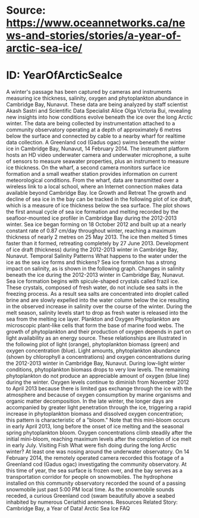 # Source: https://www.oceannetworks.ca/news-and-stories/stories/a-year-of-arctic-sea-ice/
# ID: YearOfArcticSeaIce

A winter's passage has been captured by cameras and instruments measuring ice thickness, salinity, oxygen and phytoplankton abundance in Cambridge Bay, Nunavut. These data are being analyzed by staff scientist Akash Sastri and Scientific Data Specialist Alice Olga Victoria Bui, revealing new insights into how conditions evolve beneath the ice over the long Arctic winter. The data are being collected by instrumentation attached to a community observatory operating at a depth of approximately 6 metres below the surface and connected by cable to a nearby wharf for realtime data collection.
A Greenland cod (Gadus ogac) swims beneath the winter ice in Cambridge Bay, Nunavut, 14 February 2014.
The instrument platform hosts an HD video underwater camera and underwater microphone, a suite of sensors to measure seawater properties, plus an instrument to measure ice thickness. On the wharf, a second camera monitors surface ice formation and a small weather station provides information on current meteorological conditions. From the wharf, data are transmitted over a wireless link to a local school, where an Internet connection makes data available beyond Cambridge Bay.
Ice Growth and Retreat
The growth and decline of sea ice in the bay can be tracked in the following plot of ice draft, which is a measure of ice thickness below the sea surface. The plot shows the first annual cycle of sea ice formation and melting recorded by the seafloor-mounted ice profiler in Cambridge Bay during the 2012-2013 winter. Sea ice began forming on 18 October 2012 and built up at a nearly constant rate of 0.87 cm/day throughout winter, reaching a maximum thickness of nearly 2 metres on 25 May 2013. The ice then melted 5 times faster than it formed, retreating completely by 27 June 2013.
Development of ice draft (thickness) during the 2012-2013 winter in Cambridge Bay, Nunavut.
Temporal Salinity Patterns
What happens to the water under the ice as the sea ice forms and thickens? Sea ice formation has a strong impact on salinity, as is shown in the following graph.
Changes in salinity beneath the ice during the 2012-2013 winter in Cambridge Bay, Nunavut.
Sea ice formation begins with spicule-shaped crystals called frazil ice. These crystals, composed of fresh water, do not include sea salts in the freezing process. As a result sea salts are concentrated into droplet called brine and are slowly expelled into the water column below the ice resulting in the observed increase in salinity over the course of the winter. During the melt season, salinity levels start to drop as fresh water is released into the sea from the melting ice layer.
Plankton and Oxygen
Phytoplankton are microscopic plant-like cells that form the base of marine food webs. The growth of phytoplankton and their production of oxygen depends in part on light availability as an energy source. These relationships are illustrated in the following plot of light (orange), phytoplankton biomass (green) and oxygen concentration (blue).
Light amounts, phytoplankton abundance (shown by chlorophyll a concentrations) and oxygen concentrations during the 2012-2013 winter in Cambridge Bay, Nunavut.
During low-light winter conditions, phytoplankton biomass drops to very low levels. The remaining phytoplankton do not produce an appreciable amount of oxygen (blue line) during the winter. Oxygen levels continue to diminish from November 2012 to April 2013 because there is limited gas exchange through the ice with the atmosphere and because of oxygen consumption by marine organisms and organic matter decomposition.
In the late winter, the longer days are accompanied by greater light penetration through the ice, triggering a rapid increase in phytoplankton biomass and dissolved oxygen concentration; this pattern is characteristic of a "bloom." Note that this mini-bloom occurs in early April 2013, long before the onset of ice melting and the seasonal spring phytoplankton bloom. Oxygen concentrations climb steadily after the initial mini-bloom, reaching maximum levels after the completion of ice melt in early July.
Visiting Fish
What were fish doing during the long Arctic winter? At least one was nosing around the underwater observatory. On 14 February 2014, the remotely operated camera recorded this footage of a Greenland cod (Gadus ogac) investigating the community observatory. At this time of year, the sea surface is frozen over, and the bay serves as a transportation corridor for people on snowmobiles. The hydrophone installed on this community observatory recorded the sound of a passing snowmobile just past 5:00 PM local time. As the snowmobile sounds receded, a curious Greenland cod (swam beautifully above a seabed inhabited by numerous Ceriathid anemones.
Resources
Related Story: Cambridge Bay, a Year of Data!
Arctic Sea Ice FAQ